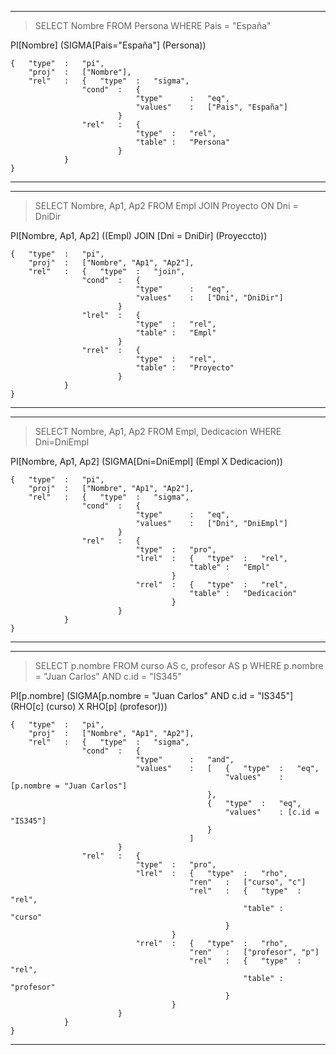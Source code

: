 
----------


> SELECT Nombre
> FROM Persona
> WHERE Pais = "España"


PI[Nombre] (SIGMA[Pais="España"] (Persona))


	{	"type"	:	"pi",
		"proj"	:	["Nombre"],
		"rel"	:	{	"type"	:	"sigma",
					"cond"	:	{	
								"type"		: 	"eq",	
								"values"	:	["Pais", "España"]	
							}
					"rel"	:	{	
								"type"	:	"rel",
								"table"	:	"Persona"
							}	
				}
	}
 

----------
----------


> SELECT Nombre, Ap1, Ap2
> FROM Empl
> JOIN Proyecto ON Dni = DniDir



PI[Nombre, Ap1, Ap2] ((Empl) JOIN [Dni = DniDir] (Proyeccto))


	{	"type"	:	"pi",
		"proj"	:	["Nombre", "Ap1", "Ap2"],
		"rel"	:	{	"type"	:	"join",
					"cond"	:	{	
								"type"		: 	"eq",	
								"values"	:	["Dni", "DniDir"]	
							}
					"lrel"	:	{	
								"type"	:	"rel",
								"table"	:	"Empl"
							}
					"rrel"	:	{	
								"type"	:	"rel",
								"table"	:	"Proyecto"
							}
				}
	}
 

----------
----------


> SELECT Nombre, Ap1, Ap2
> FROM Empl, Dedicacion
> WHERE Dni=DniEmpl 



PI[Nombre, Ap1, Ap2] (SIGMA[Dni=DniEmpl] (Empl X Dedicacion))


	{	"type"	:	"pi",
		"proj"	:	["Nombre", "Ap1", "Ap2"],
		"rel"	:	{	"type"	:	"sigma",
					"cond"	:	{	
								"type"		: 	"eq",	
								"values"	:	["Dni", "DniEmpl"]	
							}
					"rel"	:	{	
								"type"	:	"pro",
								"lrel"	:	{	"type"	:	"rel",
											"table"	:	"Empl"
										}
								"rrel"	:	{	"type"	:	"rel",
											"table"	:	"Dedicacion"
										}
							}
				}
	}
 

----------
----------


> SELECT p.nombre
> FROM curso AS c, profesor AS p
> WHERE p.nombre = "Juan Carlos" AND c.id = "IS345"



PI[p.nombre] (SIGMA[p.nombre = "Juan Carlos" AND c.id = "IS345"] (RHO[c] (curso) X RHO[p] (profesor)))


	{	"type"	:	"pi",
		"proj"	:	["Nombre", "Ap1", "Ap2"],
		"rel"	:	{	"type"	:	"sigma",
					"cond"	:	{	
								"type"		: 	"and",	
								"values"	:	[	{	"type"	:	"eq",
													"values"	: [p.nombre = "Juan Carlos"]
												},
												{	"type"	:	"eq",
													"values"	: [c.id = "IS345"]
												}
											]	
							}
					"rel"	:	{	
								"type"	:	"pro",
								"lrel"	:	{	"type"	:	"rho",
											"ren"	:	["curso", "c"]
											"rel"	:	{	"type"	: "rel",
														"table"	:	"curso"
													}
										}
								"rrel"	:	{	"type"	:	"rho",
											"ren"	:	["profesor", "p"]
											"rel"	:	{	"type"	: "rel",
														"table"	:	"profesor"
													}
										}
							}
				}
	}
 

----------

